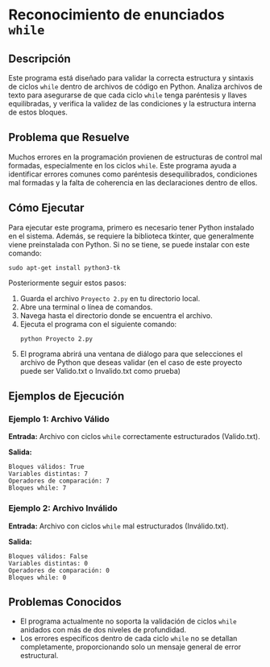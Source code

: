 # Reconocimiento de enunciados `while`

## Descripción
Este programa está diseñado para validar la correcta estructura y sintaxis de ciclos `while` dentro de archivos de código en Python. Analiza archivos de texto para asegurarse de que cada ciclo `while` tenga paréntesis y llaves equilibradas, y verifica la validez de las condiciones y la estructura interna de estos bloques.

## Problema que Resuelve
Muchos errores en la programación provienen de estructuras de control mal formadas, especialmente en los ciclos `while`. Este programa ayuda a identificar errores comunes como paréntesis desequilibrados, condiciones mal formadas y la falta de coherencia en las declaraciones dentro de ellos. 

## Cómo Ejecutar
Para ejecutar este programa, primero es necesario tener Python instalado en el sistema. Además, se requiere la biblioteca tkinter, que generalmente viene preinstalada con Python. Si no se tiene, se puede instalar con este comando:
   ```
   sudo apt-get install python3-tk
   ```
Posteriormente seguir estos pasos:

1. Guarda el archivo `Proyecto 2.py` en tu directorio local.
2. Abre una terminal o línea de comandos.
3. Navega hasta el directorio donde se encuentra el archivo.
4. Ejecuta el programa con el siguiente comando:
   ```
   python Proyecto 2.py
   ```
5. El programa abrirá una ventana de diálogo para que selecciones el archivo de Python que deseas validar (en el caso de este proyecto puede ser Valido.txt o Invalido.txt como prueba)

## Ejemplos de Ejecución


### Ejemplo 1: Archivo Válido
**Entrada:**
Archivo con ciclos `while` correctamente estructurados (Valido.txt).

**Salida:**
```
Bloques válidos: True
Variables distintas: 7
Operadores de comparación: 7
Bloques while: 7
```

### Ejemplo 2: Archivo Inválido
**Entrada:**
Archivo con ciclos `while` mal estructurados (Inválido.txt).

**Salida:**
```
Bloques válidos: False
Variables distintas: 0
Operadores de comparación: 0
Bloques while: 0
```

## Problemas Conocidos
- El programa actualmente no soporta la validación de ciclos `while` anidados con más de dos niveles de profundidad.
- Los errores específicos dentro de cada ciclo `while` no se detallan completamente, proporcionando solo un mensaje general de error estructural.